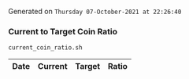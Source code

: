 Generated on `Thursday 07-October-2021 at 22:26:40`

### Current to Target Coin Ratio
`current_coin_ratio.sh`

Date|Current|Target|Ratio
---|---|---|---
